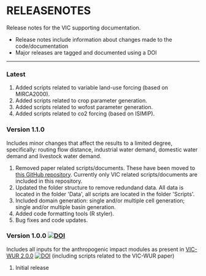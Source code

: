 # RELEASENOTES
Release notes for the VIC supporting documentation.

  * Release notes include information about changes made to the code/documentation
  * Major releases are tagged and documented using a DOI

----
### Latest

1. Added scripts related to variable land-use forcing (based on MIRCA2000).
2. Added scripts related to crop parameter generation.
3. Added scripts related to wofost parameter generation.
4. Added scripts related to co2 forcing (based on ISIMIP).

### Version 1.1.0
Includes minor changes that affect the results to a limited degree, specifically: routing flow distance, industrial water demand, domestic water demand and livestock water demand.

1. Removed paper related scripts/documents. These have been moved to [this GitHub repository](https://github.com/bramdr/papers). Currently only VIC related scripts/documents are included in this repository.
2. Updated the folder structure to remove redundand data. All data is located in the folder 'Data', all scripts are located in the folder 'Scripts'.
3. Included domain generation: single and/or multiple cell generation; single and/or multiple basin generation.
4. Added code formatting tools (R styler).
5. Bug fixes and code updates.

### Version 1.0.0 [![DOI](https://zenodo.org/badge/DOI/10.5281/zenodo.3401411.svg)](https://doi.org/10.5281/zenodo.3401411)
Includes all inputs for the anthropogenic impact modules as present in [VIC-WUR 2.0.0](https://github.com/wur-wsg/VIC/tree/VIC-WUR.2.0.0) [![DOI](https://zenodo.org/badge/DOI/10.5281/zenodo.3399450.svg)](https://doi.org/10.5281/zenodo.3399450) (including scripts related to the VIC-WUR paper)

1. Initial release
